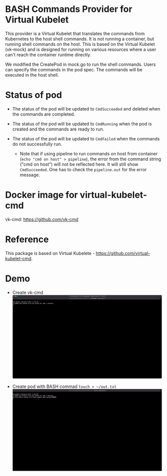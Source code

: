# BASH Commands Provider for Virtual Kubelet

This provider is a Virtual Kubelet that translates the commands from Kubernetes to the host shell commands. It is not running a container, but running shell commands on the host. This is based on the Virtual Kubelet (vk-mock) and is designed for running on various resources where a user can't reach the container runtime directly.

We modified the CreatePod in mock.go to run the shell commands. Users can specify the commands in the pod spec. The commands will be executed in the host shell. 

# Status of pod
- The status of the pod will be updated to `CmdSucceeded` and deleted when the commands are completed.

- The status of the pod will be updated to `CmdRunning` when the pod is created and the commands are ready to run.

- The status of the pod will be updated to `CmdFailed` when the commands do not successfully run. 
    - Note that if using pipeline to run commands on host from container (`echo "cmd on host" > pipeline`), the error from the command string ("cmd on host") will not be reflected here. It will still show `CmdSucceeded`. One has to check the `pipeline.out` for the error message.

# Docker image for virtual-kubelet-cmd
vk-cmd: https://github.com/vk-cmd

# Reference
This package is based on Virtual Kubelete - https://github.com/virtual-kubelet-cmd.

# Demo 
- Create vk-cmd
![image](images/create_vk.gif)

- Create pod with BASH commad `touch > ~/out.txt`
![image](images/create_pod.gif)